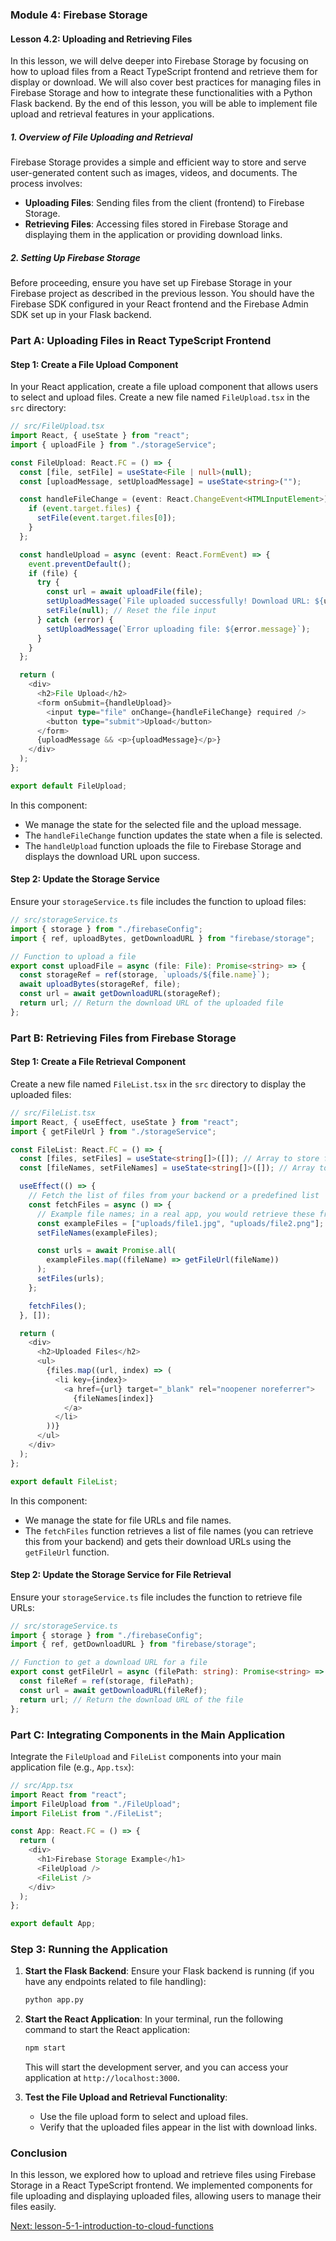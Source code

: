 ### Module 4: Firebase Storage

#### Lesson 4.2: Uploading and Retrieving Files

In this lesson, we will delve deeper into Firebase Storage by focusing on how to upload files from a React TypeScript frontend and retrieve them for display or download. We will also cover best practices for managing files in Firebase Storage and how to integrate these functionalities with a Python Flask backend. By the end of this lesson, you will be able to implement file upload and retrieval features in your applications.

##### 1. Overview of File Uploading and Retrieval

Firebase Storage provides a simple and efficient way to store and serve user-generated content such as images, videos, and documents. The process involves:

- **Uploading Files**: Sending files from the client (frontend) to Firebase Storage.
- **Retrieving Files**: Accessing files stored in Firebase Storage and displaying them in the application or providing download links.

##### 2. Setting Up Firebase Storage

Before proceeding, ensure you have set up Firebase Storage in your Firebase project as described in the previous lesson. You should have the Firebase SDK configured in your React frontend and the Firebase Admin SDK set up in your Flask backend.

### Part A: Uploading Files in React TypeScript Frontend

#### Step 1: Create a File Upload Component

In your React application, create a file upload component that allows users to select and upload files. Create a new file named `FileUpload.tsx` in the `src` directory:

```typescript
// src/FileUpload.tsx
import React, { useState } from "react";
import { uploadFile } from "./storageService";

const FileUpload: React.FC = () => {
  const [file, setFile] = useState<File | null>(null);
  const [uploadMessage, setUploadMessage] = useState<string>("");

  const handleFileChange = (event: React.ChangeEvent<HTMLInputElement>) => {
    if (event.target.files) {
      setFile(event.target.files[0]);
    }
  };

  const handleUpload = async (event: React.FormEvent) => {
    event.preventDefault();
    if (file) {
      try {
        const url = await uploadFile(file);
        setUploadMessage(`File uploaded successfully! Download URL: ${url}`);
        setFile(null); // Reset the file input
      } catch (error) {
        setUploadMessage(`Error uploading file: ${error.message}`);
      }
    }
  };

  return (
    <div>
      <h2>File Upload</h2>
      <form onSubmit={handleUpload}>
        <input type="file" onChange={handleFileChange} required />
        <button type="submit">Upload</button>
      </form>
      {uploadMessage && <p>{uploadMessage}</p>}
    </div>
  );
};

export default FileUpload;
```

In this component:

- We manage the state for the selected file and the upload message.
- The `handleFileChange` function updates the state when a file is selected.
- The `handleUpload` function uploads the file to Firebase Storage and displays the download URL upon success.

#### Step 2: Update the Storage Service

Ensure your `storageService.ts` file includes the function to upload files:

```typescript
// src/storageService.ts
import { storage } from "./firebaseConfig";
import { ref, uploadBytes, getDownloadURL } from "firebase/storage";

// Function to upload a file
export const uploadFile = async (file: File): Promise<string> => {
  const storageRef = ref(storage, `uploads/${file.name}`);
  await uploadBytes(storageRef, file);
  const url = await getDownloadURL(storageRef);
  return url; // Return the download URL of the uploaded file
};
```

### Part B: Retrieving Files from Firebase Storage

#### Step 1: Create a File Retrieval Component

Create a new file named `FileList.tsx` in the `src` directory to display the uploaded files:

```typescript
// src/FileList.tsx
import React, { useEffect, useState } from "react";
import { getFileUrl } from "./storageService";

const FileList: React.FC = () => {
  const [files, setFiles] = useState<string[]>([]); // Array to store file URLs
  const [fileNames, setFileNames] = useState<string[]>([]); // Array to store file names

  useEffect(() => {
    // Fetch the list of files from your backend or a predefined list
    const fetchFiles = async () => {
      // Example file names; in a real app, you would retrieve these from your backend
      const exampleFiles = ["uploads/file1.jpg", "uploads/file2.png"];
      setFileNames(exampleFiles);

      const urls = await Promise.all(
        exampleFiles.map((fileName) => getFileUrl(fileName))
      );
      setFiles(urls);
    };

    fetchFiles();
  }, []);

  return (
    <div>
      <h2>Uploaded Files</h2>
      <ul>
        {files.map((url, index) => (
          <li key={index}>
            <a href={url} target="_blank" rel="noopener noreferrer">
              {fileNames[index]}
            </a>
          </li>
        ))}
      </ul>
    </div>
  );
};

export default FileList;
```

In this component:

- We manage the state for file URLs and file names.
- The `fetchFiles` function retrieves a list of file names (you can retrieve this from your backend) and gets their download URLs using the `getFileUrl` function.

#### Step 2: Update the Storage Service for File Retrieval

Ensure your `storageService.ts` file includes the function to retrieve file URLs:

```typescript
// src/storageService.ts
import { storage } from "./firebaseConfig";
import { ref, getDownloadURL } from "firebase/storage";

// Function to get a download URL for a file
export const getFileUrl = async (filePath: string): Promise<string> => {
  const fileRef = ref(storage, filePath);
  const url = await getDownloadURL(fileRef);
  return url; // Return the download URL of the file
};
```

### Part C: Integrating Components in the Main Application

Integrate the `FileUpload` and `FileList` components into your main application file (e.g., `App.tsx`):

```typescript
// src/App.tsx
import React from "react";
import FileUpload from "./FileUpload";
import FileList from "./FileList";

const App: React.FC = () => {
  return (
    <div>
      <h1>Firebase Storage Example</h1>
      <FileUpload />
      <FileList />
    </div>
  );
};

export default App;
```

### Step 3: Running the Application

1. **Start the Flask Backend**:
   Ensure your Flask backend is running (if you have any endpoints related to file handling):

   ```bash
   python app.py
   ```

2. **Start the React Application**:
   In your terminal, run the following command to start the React application:

   ```bash
   npm start
   ```

   This will start the development server, and you can access your application at `http://localhost:3000`.

3. **Test the File Upload and Retrieval Functionality**:
   - Use the file upload form to select and upload files.
   - Verify that the uploaded files appear in the list with download links.

### Conclusion

In this lesson, we explored how to upload and retrieve files using Firebase Storage in a React TypeScript frontend. We implemented components for file uploading and displaying uploaded files, allowing users to manage their files easily.

[Next: lesson-5-1-introduction-to-cloud-functions](../module-5-cloud-functions/lesson-5-1-introduction-to-cloud-functions.md)
